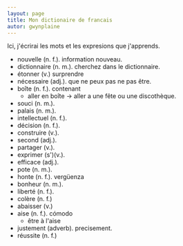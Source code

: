 ```yaml
---
layout: page
title: Mon dictionaire de francais
autor: gwynplaine
---
```


Ici, j'écrirai les mots et les expresions que j'apprends.

+ nouvelle (n. f.). information nouveau.
+ dictionnaire (n. m.). cherchez dans le dictionnaire.
+ étonner (v.) surprendre
+ nécessaire (adj.). que ne peux pas ne pas être.
+ boîte (n. f.). contenant
    - aller en boîte -> aller a une fête ou une discothèque.
+ souci (n. m.).
+ palais (n. m.).
+ intellectuel (n. f.).
+ décision (n. f.).
+ construire (v.).
+ second (adj.).
+ partager (v.).
+ exprimer (s')(v.).
+ efficace (adj.).
+ pote (n. m.).
+ honte (n. f.). vergüenza
+ bonheur (n. m.).
+ liberté (n. f.).
+ colère (n. f.)
+ abaisser (v.) 
+ aise (n. f.). cómodo
    + être à l'aise
+ justement (adverb). precisement.
+ réussite (n. f.)